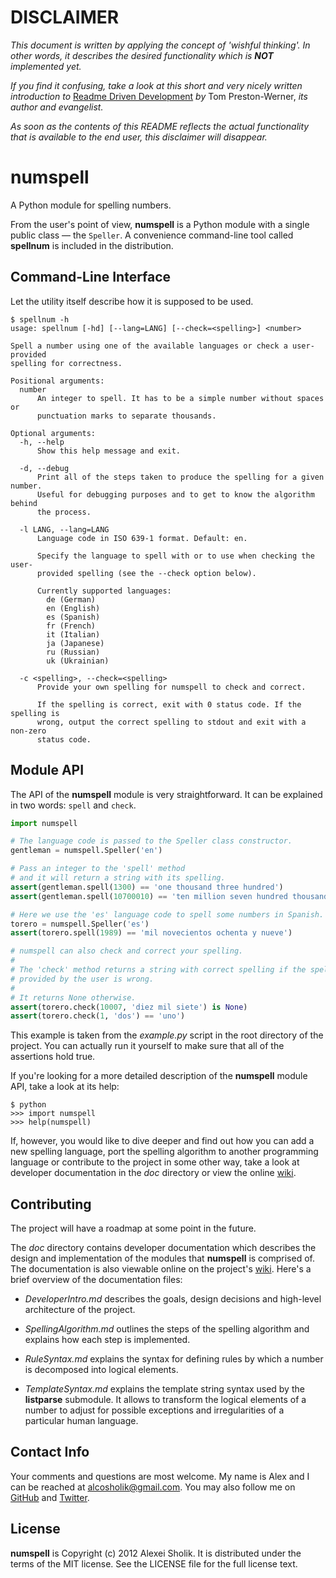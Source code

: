 DISCLAIMER
==========

_This document is written by applying the concept of 'wishful thinking'. In
other words, it describes the desired functionality which is **NOT** implemented
yet._

_If you find it confusing, take a look at this short and very nicely written
introduction to_ [Readme Driven Development][1] _by_ Tom Preston-Werner, _its
author and evangelist._

_As soon as the contents of this README reflects the actual functionality that
is available to the end user, this disclaimer will disappear._

  [1]: http://tom.preston-werner.com/2010/08/23/readme-driven-development.html

numspell
========

A Python module for spelling numbers.

From the user's point of view, **numspell** is a Python module with a single
public class — the `Speller`. A convenience command-line tool called
**spellnum** is included in the distribution.


## Command-Line Interface ##

Let the utility itself describe how it is supposed to be used.

```shell
$ spellnum -h
usage: spellnum [-hd] [--lang=LANG] [--check=<spelling>] <number>

Spell a number using one of the available languages or check a user-provided
spelling for correctness.

Positional arguments:
  number
      An integer to spell. It has to be a simple number without spaces or
      punctuation marks to separate thousands.

Optional arguments:
  -h, --help
      Show this help message and exit.

  -d, --debug
      Print all of the steps taken to produce the spelling for a given number.
      Useful for debugging purposes and to get to know the algorithm behind
      the process.

  -l LANG, --lang=LANG
      Language code in ISO 639-1 format. Default: en.

      Specify the language to spell with or to use when checking the user-
      provided spelling (see the --check option below).

      Currently supported languages:
        de (German)
        en (English)
        es (Spanish)
        fr (French)
        it (Italian)
        ja (Japanese)
        ru (Russian)
        uk (Ukrainian)

  -c <spelling>, --check=<spelling>
      Provide your own spelling for numspell to check and correct.

      If the spelling is correct, exit with 0 status code. If the spelling is
      wrong, output the correct spelling to stdout and exit with a non-zero
      status code.
```


## Module API ##

The API of the **numspell** module is very straightforward. It can be
explained in two words: `spell` and `check`.

```python
import numspell

# The language code is passed to the Speller class constructor.
gentleman = numspell.Speller('en')

# Pass an integer to the 'spell' method
# and it will return a string with its spelling.
assert(gentleman.spell(1300) == 'one thousand three hundred')
assert(gentleman.spell(10700010) == 'ten million seven hundred thousand ten')

# Here we use the 'es' language code to spell some numbers in Spanish.
torero = numspell.Speller('es')
assert(torero.spell(1989) == 'mil novecientos ochenta y nueve')

# numspell can also check and correct your spelling.
#
# The 'check' method returns a string with correct spelling if the spelling
# provided by the user is wrong.
#
# It returns None otherwise.
assert(torero.check(10007, 'diez mil siete') is None)
assert(torero.check(1, 'dos') == 'uno')
```

This example is taken from the _example.py_ script in the root directory of the
project. You can actually run it yourself to make sure that all of the
assertions hold true.

If you're looking for a more detailed description of the **numspell** module
API, take a look at its help:

    $ python
    >>> import numspell
    >>> help(numspell)

If, however, you would like to dive deeper and find out how you can add a new
spelling language, port the spelling algorithm to another programming language
or contribute to the project in some other way, take a look at developer
documentation in the _doc_ directory or view the online [wiki][1].


## Contributing ##

The project will have a roadmap at some point in the future.

The _doc_ directory contains developer documentation which describes the design
and implementation of the modules that **numspell** is comprised of. The
documentation is also viewable online on the project's [wiki][1]. Here's a
brief overview of the documentation files:

* _DeveloperIntro.md_ describes the goals, design decisions and high-level
  architecture of the project.

* _SpellingAlgorithm.md_ outlines the steps of the spelling algorithm and
  explains how each step is implemented.

* _RuleSyntax.md_ explains the syntax for defining rules by which a number is
  decomposed into logical elements.

* _TemplateSyntax.md_ explains the template string syntax used by the
  **listparse** submodule. It allows to transform the logical elements of a
  number to adjust for possible exceptions and irregularities of a particular
  human language.


## Contact Info ##

Your comments and questions are most welcome. My name is Alex and I can be
reached at alcosholik@gmail.com. You may also follow me on
[GitHub](https://github.com/alco) and
[Twitter](https://twitter.com/true_droid).


## License ##

**numspell** is Copyright (c) 2012 Alexei Sholik. It is distributed under the
terms of the MIT license. See the LICENSE file for the full license text.


  [1]: https://github.com/alco/numspell/wiki
